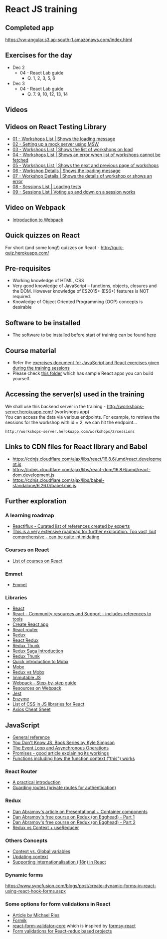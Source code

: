 # React JS training

## Completed app
https://vw-angular.s3.ap-south-1.amazonaws.com/index.html

## Exercises for the day
- Dec 2
    - 04 - React Lab guide
        - Q. 1, 2, 3, 5, 6
- Dec 3
    - 04 - React Lab guide
        - Q. 7. 9, 10, 12, 13, 14

## Videos

## Videos on React Testing Library
- [01 - Workshops List | Shows the loading message](https://it-video-recording.s3.amazonaws.com/react-testing-library/01-workshops-list-shows-the-loading-message.mp4)
- [02 - Setting up a mock server using MSW](https://it-video-recording.s3.amazonaws.com/react-testing-library/02-setting-up-a-mock-server-using-msw.mp4)
- [03 - Workshops List | Shows the list of workshops on load](https://it-video-recording.s3.amazonaws.com/react-testing-library/03-workshops-list-shows-the-list-of-workshops-on-load.mp4)
- [04 - Workshops List | Shows an error when list of workshops cannot be fetched](https://it-video-recording.s3.amazonaws.com/react-testing-library/04-workshops-list-shows-an-error-when-list-of-workshops-cannot-be-fetched.mp4)
- [05 - Workshops List | Shows the next and previous page of workshops](https://it-video-recording.s3.amazonaws.com/react-testing-library/05-workshops-list-shows-the-next-and-previous-page-of-workshops.mp4)
- [06 - Workshop Details | Shows the loading message](https://it-video-recording.s3.amazonaws.com/react-testing-library/06-workshop-details-shows-the-loading-message.mp4)
- [07 - Workshop Details | Shows the details of workshop or shows an error](https://it-video-recording.s3.amazonaws.com/react-testing-library/07-workshop-details-shows-the-details-of-workshop-or-shows-an-error.mp4)
- [08 - Sessions List | Loading tests](https://it-video-recording.s3.amazonaws.com/react-testing-library/08-sessions-list-loading-tests.mp4)
- [09 - Sessions List | Voting up and down on a session works](https://it-video-recording.s3.amazonaws.com/react-testing-library/09-sessions-list-voting-up-and-down-on-a-session-works.mp4)

## Video on Webpack
- [Introduction to Webpack](https://corporate-trainings.s3.amazonaws.com/invatron/kh-invatron-react-jul-6-2020/webpack-getting-started.mp4)

## Quick quizzes on React
For short (and some long!) quizzes on React - http://quik-quiz.herokuapp.com/

## Pre-requisites
- Working knowledge of HTML, CSS
- Very good knowledge of JavaScript – functions, objects, closures and the DOM. However knowledge of ES2015+ (ES6+) features is NOT required.
- Knowledge of Object Oriented Programming (OOP) concepts is desirable

## Software to be installed
- The software to be installed before start of training can be found [here](./lab-setup.pdf)

## Course material
- Refer the [exercises document for JavaScript and React exercises given during the training sessions](./lab-guides)
- Please check [this folder](./projects) which has sample React apps you can build yourself.

## Accessing the server(s) used in the training
We shall use this backend server in the training - http://workshops-server.herokuapp.com/ (workshops app)  
You can access the data via various endpoints. For example, to retrieve the sessions for the workshop with id = 2, we can hit the endpoint...
```
http://workshops-server.herokuapp.com/workshops/2/sessions
```

## Links to CDN files for React library and Babel
- https://cdnjs.cloudflare.com/ajax/libs/react/16.8.6/umd/react.development.js
- https://cdnjs.cloudflare.com/ajax/libs/react-dom/16.8.6/umd/react-dom.development.js
- https://cdnjs.cloudflare.com/ajax/libs/babel-standalone/6.26.0/babel.min.js

## Further exploration

### A learning roadmap
- [Reactiflux - Curated list of references created by experts](https://www.reactiflux.com/learning/)
- [This is a very extensive roadmap for further exploration. Too vast, but comprehensive - can be quite intimidating](https://github.com/adam-golab/react-developer-roadmap)

### Courses on React
- [List of courses on React](https://reactjs.org/community/courses.html)

### Emmet
- [Emmet](https://docs.emmet.io/)

### Libraries
- [React](https://reactjs.org/)
- [React - Community resources and Support - includes references to tools](https://reactjs.org/community/support.html)
- [Create React app](https://facebook.github.io/create-react-app/)
- [React router](https://reacttraining.com/react-router/web/guides/quick-start)
- [Redux](https://redux.js.org/)
- [React Redux](http://react-redux.js.org)
- [Redux Thunk](https://github.com/reduxjs/redux-thunk) 
- [Redux Saga Introduction](https://redux-saga.js.org/docs/introduction/BeginnerTutorial.html)
- [Redux Thunk](https://github.com/reduxjs/redux-thunk)
- [Quick introduction to Mobx](https://mobx.js.org/getting-started.html)
- [Mobx](https://mobx.js.org/)
- [Redux vs Mobx](https://www.youtube.com/watch?v=76FRrbY18Bs)
- [Immutable JS](https://immutable-js.github.io/immutable-js/)
- [Webpack - Step-by-step guide](https://webpack.js.org/guides)
- [Resources on Webpack](https://github.com/webpack-contrib/awesome-webpack)
- [Jest](https://jestjs.io/en/)
- [Enzyme](https://airbnb.io/enzyme/)
- [List of CSS in JS libraries for React](https://github.com/FormidableLabs/radium/tree/905227c122b1775775cf8d82c508cce4179cff08/docs/comparison)
- [Axios Cheat Sheet](https://kapeli.com/cheat_sheets/Axios.docset/Contents/Resources/Documents/index)

## JavaScript
- [General reference](javascript.info)
- [You Don't Know JS, Book Series by Kyle Simpson](https://rileygelwicks.gitbooks.io/you-dont-know-js/)
- [The Event Loop and Asynchronous Operations](https://www.youtube.com/watch?v=8aGhZQkoFbQ)
- [Promises - good article explaining its workings](https://medium.com/javascript-scene/master-the-javascript-interview-what-is-a-promise-27fc71e77261)
- [Functions including how the function context ("this") works](https://www.youtube.com/watch?v=D61O7f4C2HA&t=279s)

### React Router
- [A practical introduction](https://auth0.com/blog/react-router-4-practical-tutorial/)
- [Guarding routes (private routes for authentication)](https://reactrouter.com/web/example/auth-workflow)

### Redux
- [Dan Abramov's article on Presentational + Container components](https://medium.com/@dan_abramov/smart-and-dumb-components-7ca2f9a7c7d0)
- [Dan Abramov's free course on Redux (on Egghead) - Part 1](https://egghead.io/courses/getting-started-with-redux)
- [Dan Abramov's free course on Redux (on Egghead) - Part 2](https://egghead.io/courses/building-react-applications-with-idiomatic-redux)
- [Redux vs Context + useReducer](https://medium.com/javascript-scene/do-react-hooks-replace-redux-210bab340672)

### Others Concepts
- [Context vs. Global variables](https://www.codelime.blog/react-context-vs-global-values/)
- [Updating context](https://reactjs.org/docs/context.html#updating-context-from-a-nested-component)
- [Supporting internationalisation (i18n) in React](https://www.robinwieruch.de/react-internationalization)

### Dynamic forms
https://www.syncfusion.com/blogs/post/create-dynamic-forms-in-react-using-react-hook-forms.aspx

### Some options for form validations in React
- [Article by Michael Ries](https://medium.com/code-monkey/client-side-form-validation-in-react-40e367de47ba)
- [Formik](https://formik.org/)
- [react-form-validator-core](https://www.npmjs.com/package/react-form-validator-core) which is inspired by [formsy-react](https://www.npmjs.com/package/formsy-react)
- [Form validations for React-redux based projects](https://davidkpiano.github.io/react-redux-form/docs.html)